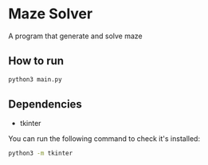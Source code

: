 # Maze Solver

A program that generate and solve maze

## How to run

```bash
python3 main.py
```

## Dependencies

- tkinter

You can run the following command to check it's installed:

```bash
python3 -m tkinter
```
